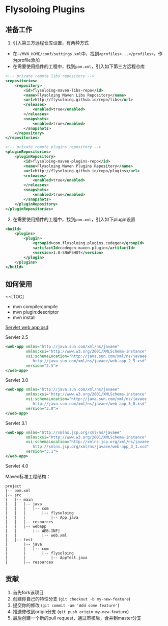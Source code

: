 # Flysoloing Plugins

## 准备工作

1. 引入第三方远程仓库设置，有两种方式

* 在`~/MVN_HOME/conf/settings.xml`中，找到`<profiles>...</profiles>`，作为profile添加
* 在需要使用插件的工程中，找到`pom.xml`，引入如下第三方远程仓库

```xml
<!-- private remote libs repository -->
<repositories>
    <repository>
        <id>flysoloing-maven-libs-repo</id>
        <name>Flysoloing Maven Libs Repository</name>
        <url>http://flysoloing.github.io/repo/libs</url>
        <releases>
            <enabled>true</enabled>
        </releases>
        <snapshots>
            <enabled>true</enabled>
        </snapshots>
    </repository>
</repositories>
```

```xml
<!-- private remote plugins repository -->
<pluginRepositories>
    <pluginRepository>
        <id>flysoloing-maven-plugins-repo</id>
        <name>Flysoloing Maven Plugins Repository</name>
        <url>http://flysoloing.github.io/repo/plugins</url>
        <releases>
            <enabled>true</enabled>
        </releases>
        <snapshots>
            <enabled>true</enabled>
        </snapshots>
    </pluginRepository>
</pluginRepositories>
```

2. 在需要使用插件的工程中，找到`pom.xml`，引入如下plugin设置

```xml
<build>
    <plugins>
        <plugin>
            <groupId>com.flysoloing.plugins.codegen</groupId>
            <artifactId>codegen-maven-plugin</artifactId>
            <version>1.0-SNAPSHOT</version>
        </plugin>
    </plugins>
</build>
```

## 如何使用

~~[TOC]

* mvn compile:compile 
* mvn plugin:descriptor 
* mvn install

[Servlet web app xsd](http://www.oracle.com/webfolder/technetwork/jsc/xml/ns/javaee/index.html)

Servlet 2.5
```xml
<web-app xmlns="http://java.sun.com/xml/ns/javaee"
         xmlns:xsi="http://www.w3.org/2001/XMLSchema-instance"
         xsi:schemaLocation="http://java.sun.com/xml/ns/javaee 
            http://java.sun.com/xml/ns/javaee/web-app_2_5.xsd"
         version="2.5">
</web-app>
```

Servlet 3.0
```xml
<web-app xmlns="http://java.sun.com/xml/ns/javaee"
         xmlns:xsi="http://www.w3.org/2001/XMLSchema-instance"
         xsi:schemaLocation="http://java.sun.com/xml/ns/javaee 
            http://java.sun.com/xml/ns/javaee/web-app_3_0.xsd"
         version="3.0">
</web-app>
```

Servlet 3.1
```xml
<web-app xmlns="http://xmlns.jcp.org/xml/ns/javaee"
         xmlns:xsi="http://www.w3.org/2001/XMLSchema-instance"
         xsi:schemaLocation="http://xmlns.jcp.org/xml/ns/javaee 
            http://xmlns.jcp.org/xml/ns/javaee/web-app_3_1.xsd"
         version="3.1">
</web-app>
```

Servlet 4.0

Maven标准工程结构：

    project
    |-- pom.xml
    |-- src
    |   |-- main
    |   |   |-- java
    |   |   |   |-- com
    |   |   |       |-- flysoloing
    |   |   |           |-- App.java
    |   |   |-- resources
    |   |   |-- webapp
    |   |       |-- WEB-INF]
    |   |           |-- web.xml
    |   |-- test
    |       |-- java
    |       |   |-- com
    |       |       |-- flysoloing
    |       |           |-- AppTest.java
    |       |-- resources

## 贡献

1. 首先fork该项目
2. 创建你自己的特性分支 (`git checkout -b my-new-feature`)
3. 提交你的修改 (`git commit -am 'Add some feature'`)
4. 推送修改到origin分支 (`git push origin my-new-feature`)
5. 最后创建一个新的pull request，通过审核后，合并到master分支